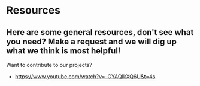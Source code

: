 # Resources
## Here are some general resources, don't see what you need? Make a request and we will dig up what we think is most helpful!

Want to contribute to our projects? 
* https://www.youtube.com/watch?v=-GYAQlkXQ6U&t=4s
